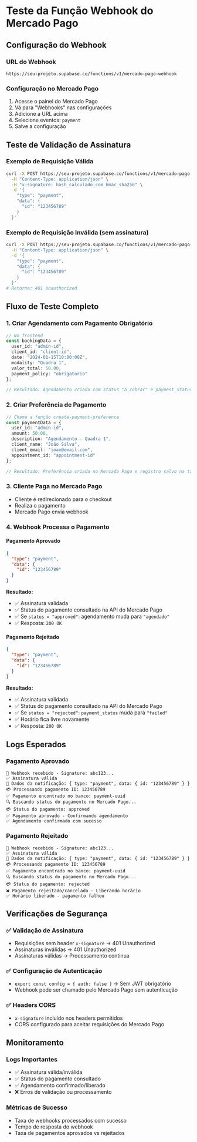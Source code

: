 # Teste da Função Webhook do Mercado Pago

## Configuração do Webhook

### URL do Webhook
```
https://seu-projeto.supabase.co/functions/v1/mercado-pago-webhook
```

### Configuração no Mercado Pago
1. Acesse o painel do Mercado Pago
2. Vá para "Webhooks" nas configurações
3. Adicione a URL acima
4. Selecione eventos: `payment`
5. Salve a configuração

## Teste de Validação de Assinatura

### Exemplo de Requisição Válida
```bash
curl -X POST https://seu-projeto.supabase.co/functions/v1/mercado-pago-webhook \
  -H "Content-Type: application/json" \
  -H "x-signature: hash_calculado_com_hmac_sha256" \
  -d '{
    "type": "payment",
    "data": {
      "id": "123456789"
    }
  }'
```

### Exemplo de Requisição Inválida (sem assinatura)
```bash
curl -X POST https://seu-projeto.supabase.co/functions/v1/mercado-pago-webhook \
  -H "Content-Type: application/json" \
  -d '{
    "type": "payment",
    "data": {
      "id": "123456789"
    }
  }'
# Retorna: 401 Unauthorized
```

## Fluxo de Teste Completo

### 1. Criar Agendamento com Pagamento Obrigatório
```typescript
// No frontend
const bookingData = {
  user_id: "admin-id",
  client_id: "client-id", 
  date: "2024-01-15T10:00:00Z",
  modality: "Quadra 1",
  valor_total: 50.00,
  payment_policy: "obrigatorio"
};

// Resultado: Agendamento criado com status "a_cobrar" e payment_status "pending"
```

### 2. Criar Preferência de Pagamento
```typescript
// Chama a função create-payment-preference
const paymentData = {
  user_id: "admin-id",
  amount: 50.00,
  description: "Agendamento - Quadra 1",
  client_name: "João Silva",
  client_email: "joao@email.com",
  appointment_id: "appointment-id"
};

// Resultado: Preferência criada no Mercado Pago e registro salvo na tabela payments
```

### 3. Cliente Paga no Mercado Pago
- Cliente é redirecionado para o checkout
- Realiza o pagamento
- Mercado Pago envia webhook

### 4. Webhook Processa o Pagamento

#### Pagamento Aprovado
```json
{
  "type": "payment",
  "data": {
    "id": "123456789"
  }
}
```

**Resultado:**
- ✅ Assinatura validada
- ✅ Status do pagamento consultado na API do Mercado Pago
- ✅ Se `status = "approved"`: agendamento muda para `"agendado"`
- ✅ Resposta: `200 OK`

#### Pagamento Rejeitado
```json
{
  "type": "payment", 
  "data": {
    "id": "123456789"
  }
}
```

**Resultado:**
- ✅ Assinatura validada
- ✅ Status do pagamento consultado na API do Mercado Pago
- ✅ Se `status = "rejected"`: `payment_status` muda para `"failed"`
- ✅ Horário fica livre novamente
- ✅ Resposta: `200 OK`

## Logs Esperados

### Pagamento Aprovado
```
🔔 Webhook recebido - Signature: abc123...
✅ Assinatura válida
🔔 Dados da notificação: { type: "payment", data: { id: "123456789" } }
💳 Processando pagamento ID: 123456789
✅ Pagamento encontrado no banco: payment-uuid
🔍 Buscando status do pagamento no Mercado Pago...
💳 Status do pagamento: approved
✅ Pagamento aprovado - Confirmando agendamento
✅ Agendamento confirmado com sucesso
```

### Pagamento Rejeitado
```
🔔 Webhook recebido - Signature: abc123...
✅ Assinatura válida
🔔 Dados da notificação: { type: "payment", data: { id: "123456789" } }
💳 Processando pagamento ID: 123456789
✅ Pagamento encontrado no banco: payment-uuid
🔍 Buscando status do pagamento no Mercado Pago...
💳 Status do pagamento: rejected
❌ Pagamento rejeitado/cancelado - Liberando horário
✅ Horário liberado - pagamento falhou
```

## Verificações de Segurança

### ✅ Validação de Assinatura
- Requisições sem header `x-signature` → 401 Unauthorized
- Assinaturas inválidas → 401 Unauthorized
- Assinaturas válidas → Processamento continua

### ✅ Configuração de Autenticação
- `export const config = { auth: false }` → Sem JWT obrigatório
- Webhook pode ser chamado pelo Mercado Pago sem autenticação

### ✅ Headers CORS
- `x-signature` incluído nos headers permitidos
- CORS configurado para aceitar requisições do Mercado Pago

## Monitoramento

### Logs Importantes
- ✅ Assinatura válida/inválida
- ✅ Status do pagamento consultado
- ✅ Agendamento confirmado/liberado
- ❌ Erros de validação ou processamento

### Métricas de Sucesso
- Taxa de webhooks processados com sucesso
- Tempo de resposta do webhook
- Taxa de pagamentos aprovados vs rejeitados
